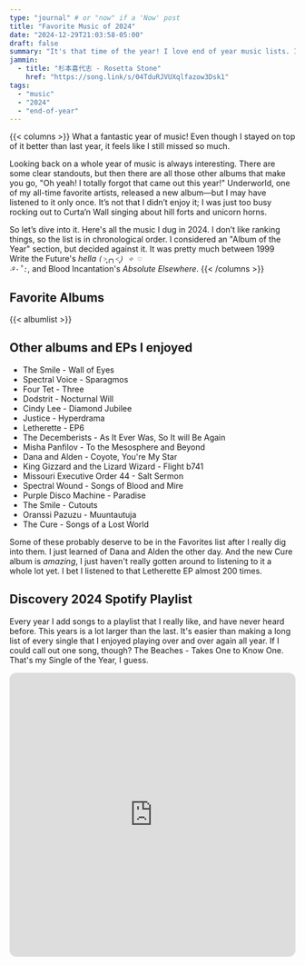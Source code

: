 ```yaml
---
type: "journal" # or "now" if a 'Now' post
title: "Favorite Music of 2024"
date: "2024-12-29T21:03:58-05:00"
draft: false
summary: "It's that time of the year! I love end of year music lists. I find so much stuff that never showed up on my radar. Here's all of the music that I thoroughly enjoyed throughout 2024."
jammin:
  - title: "杉本喜代志 - Rosetta Stone"
    href: "https://song.link/s/04TduRJVUXqlfazow3Dsk1"
tags:
  - "music"
  - "2024"
  - "end-of-year"
---
```


{{< columns >}}
What a fantastic year of music! Even though I stayed on top of it better than last year, it feels like I still missed so much.

Looking back on a whole year of music is always interesting. There are some clear standouts, but then there are all those other albums that make you go, "Oh yeah! I totally forgot that came out this year!" Underworld, one of my all-time favorite artists, released a new album—but I may have listened to it only once. It’s not that I didn’t enjoy it; I was just too busy rocking out to Curta’n Wall singing about hill forts and unicorn horns.

So let’s dive into it. Here's all the music I dug in 2024. I don’t like ranking things, so the list is in chronological order. I considered an "Album of the Year" section, but decided against it. It was pretty much between 1999 Write the Future's _hella <code>(˃̣̣̥╭╮˂̣̣̥) ✧ ♡ ‧º·˚:</code>_, and Blood Incantation's _Absolute Elsewhere_.
{{< /columns >}}

## Favorite Albums

{{< albumlist >}}

## Other albums and EPs I enjoyed

- The Smile - Wall of Eyes
- Spectral Voice - Sparagmos
- Four Tet - Three
- Dodstrit - Nocturnal Will
- Cindy Lee - Diamond Jubilee
- Justice - Hyperdrama
- Letherette - EP6
- The Decemberists - As It Ever Was, So It will Be Again
- Misha Panfilov - To the Mesosphere and Beyond
- Dana and Alden - Coyote, You're My Star
- King Gizzard and the Lizard Wizard - Flight b741
- Missouri Executive Order 44 - Salt Sermon
- Spectral Wound - Songs of Blood and Mire
- Purple Disco Machine - Paradise
- The Smile - Cutouts
- Oranssi Pazuzu - Muuntautuja
- The Cure - Songs of a Lost World

Some of these probably deserve to be in the Favorites list after I really dig into them. I just learned of Dana and Alden the other day. And the new Cure album is _amazing_, I just haven't really gotten around to listening to it a whole lot yet. I bet I listened to that Letherette EP almost 200 times.

## Discovery 2024 Spotify Playlist

Every year I add songs to a playlist that I really like, and have never heard before. This years is a lot larger than the last. It's easier than making a long list of every single that I enjoyed playing over and over again all year. If I could call out one song, though? The Beaches - Takes One to Know One. That's my Single of the Year, I guess.

<iframe title="Discovery 2024 playlist" style="border-radius:12px" src="https://open.spotify.com/embed/playlist/4VjfIHolfxIFFc1A4gijV2?utm_source=generator&theme=0" width="100%" height="500" frameBorder="0" allowfullscreen="" allow="autoplay; clipboard-write; encrypted-media; fullscreen; picture-in-picture" loading="lazy"></iframe>
